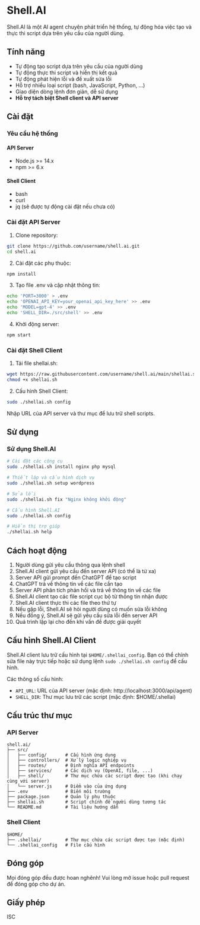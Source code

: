 # Shell.AI

Shell.AI là một AI agent chuyên phát triển hệ thống, tự động hóa việc tạo và thực thi script dựa trên yêu cầu của người dùng.

## Tính năng

- Tự động tạo script dựa trên yêu cầu của người dùng
- Tự động thực thi script và hiển thị kết quả
- Tự động phát hiện lỗi và đề xuất sửa lỗi
- Hỗ trợ nhiều loại script (bash, JavaScript, Python, ...)
- Giao diện dòng lệnh đơn giản, dễ sử dụng
- **Hỗ trợ tách biệt Shell client và API server**

## Cài đặt

### Yêu cầu hệ thống

#### API Server
- Node.js >= 14.x
- npm >= 6.x

#### Shell Client
- bash
- curl
- jq (sẽ được tự động cài đặt nếu chưa có)

### Cài đặt API Server

1. Clone repository:

```bash
git clone https://github.com/username/shell.ai.git
cd shell.ai
```

2. Cài đặt các phụ thuộc:

```bash
npm install
```

3. Tạo file .env và cập nhật thông tin:

```bash
echo 'PORT=3000' > .env
echo 'OPENAI_API_KEY=your_openai_api_key_here' >> .env
echo 'MODEL=gpt-4' >> .env
echo 'SHELL_DIR=./src/shell' >> .env
```

4. Khởi động server:

```bash
npm start
```

### Cài đặt Shell Client

1. Tải file shellai.sh:

```bash
wget https://raw.githubusercontent.com/username/shell.ai/main/shellai.sh
chmod +x shellai.sh
```

2. Cấu hình Shell Client:

```bash
sudo ./shellai.sh config
```

Nhập URL của API server và thư mục để lưu trữ shell scripts.

## Sử dụng

### Sử dụng Shell.AI

```bash
# Cài đặt các công cụ
sudo ./shellai.sh install nginx php mysql

# Thiết lập và cấu hình dịch vụ
sudo ./shellai.sh setup wordpress

# Sửa lỗi
sudo ./shellai.sh fix "Nginx không khởi động"

# Cấu hình Shell.AI
sudo ./shellai.sh config

# Hiển thị trợ giúp
./shellai.sh help
```

## Cách hoạt động

1. Người dùng gửi yêu cầu thông qua lệnh shell
2. Shell.AI client gửi yêu cầu đến server API (có thể là từ xa)
3. Server API gửi prompt đến ChatGPT để tạo script
4. ChatGPT trả về thông tin về các file cần tạo
5. Server API phân tích phản hồi và trả về thông tin về các file
6. Shell.AI client tạo các file script cục bộ từ thông tin nhận được
7. Shell.AI client thực thi các file theo thứ tự
8. Nếu gặp lỗi, Shell.AI sẽ hỏi người dùng có muốn sửa lỗi không
9. Nếu đồng ý, Shell.AI sẽ gửi yêu cầu sửa lỗi đến server API
10. Quá trình lặp lại cho đến khi vấn đề được giải quyết

## Cấu hình Shell.AI Client

Shell.AI client lưu trữ cấu hình tại `$HOME/.shellai_config`. Bạn có thể chỉnh sửa file này trực tiếp hoặc sử dụng lệnh `sudo ./shellai.sh config` để cấu hình.

Các thông số cấu hình:
- `API_URL`: URL của API server (mặc định: http://localhost:3000/api/agent)
- `SHELL_DIR`: Thư mục lưu trữ các script (mặc định: $HOME/.shellai)

## Cấu trúc thư mục

### API Server
```
shell.ai/
├── src/
│   ├── config/       # Cấu hình ứng dụng
│   ├── controllers/  # Xử lý logic nghiệp vụ
│   ├── routes/       # Định nghĩa API endpoints
│   ├── services/     # Các dịch vụ (OpenAI, file, ...)
│   ├── shell/        # Thư mục chứa các script được tạo (khi chạy cùng với server)
│   └── server.js     # Điểm vào của ứng dụng
├── .env              # Biến môi trường
├── package.json      # Quản lý phụ thuộc
├── shellai.sh        # Script chính để người dùng tương tác
└── README.md         # Tài liệu hướng dẫn
```

### Shell Client
```
$HOME/
├── .shellai/         # Thư mục chứa các script được tạo (mặc định)
└── .shellai_config   # File cấu hình
```

## Đóng góp

Mọi đóng góp đều được hoan nghênh! Vui lòng mở issue hoặc pull request để đóng góp cho dự án.

## Giấy phép

ISC 